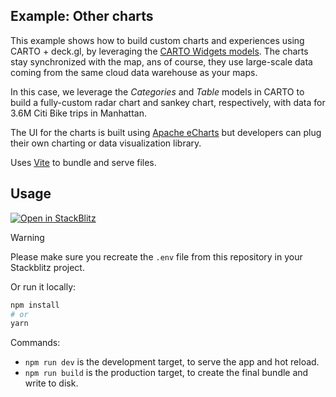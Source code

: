 ## Example: Other charts

This example shows how to build custom charts and experiences using CARTO + deck.gl, by leveraging the [CARTO Widgets models](https://docs.carto.com/carto-for-developers/reference/carto-widgets-reference/models). The charts stay synchronized with the map, ans of course, they use large-scale data coming from the same cloud data warehouse as your maps.

In this case, we leverage the _Categories_ and _Table_ models in CARTO to build a fully-custom radar chart and sankey chart, respectively, with data for 3.6M Citi Bike trips in Manhattan.

The UI for the charts is built using [Apache eCharts](https://echarts.apache.org) but developers can plug their own charting or data visualization library.

Uses [Vite](https://vitejs.dev/) to bundle and serve files.

## Usage

[![Open in StackBlitz](https://developer.stackblitz.com/img/open_in_stackblitz.svg)](https://stackblitz.com/github/CartoDB/deck.gl-examples/tree/master/widgets-other-charts?file=index.ts)

> [!WARNING]
> Please make sure you recreate the `.env` file from this repository in your Stackblitz project.

Or run it locally:

```bash
npm install
# or
yarn
```

Commands:

- `npm run dev` is the development target, to serve the app and hot reload.
- `npm run build` is the production target, to create the final bundle and write to disk.
